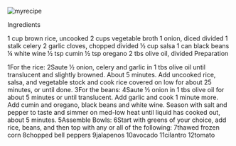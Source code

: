 
![myrecipe](http://www.foodista.com/sites/default/files/styles/recype/public/rice_bowl_1380x924-686x1024.jpg)

Ingredients

1 cup brown rice, uncooked
2 cups vegetable broth
1 onion, diced divided
1 stalk celery
2 garlic cloves, chopped divided
½ cup salsa
1 can black beans
¼ white wine
½ tsp cumin
½ tsp oregano
2 tbs olive oil, divided
Preparation

1For the rice:
2Saute ½ onion, celery and garlic in 1 tbs olive oil until translucent and slightly browned. About 5 minutes. Add uncooked rice, salsa, and vegetable stock and cook rice covered on low for about 25 minutes, or until done.
3For the beans:
4Saute ½ onion in 1 tbs olive oil for about 5 minutes or until translucent. Add garlic and cook 1 minute more. Add cumin and oregano, black beans and white wine. Season with salt and pepper to taste and simmer on med-low heat until liquid has cooked out, about 5 minutes.
5Assemble Bowls:
6Start with greens of your choice, add rice, beans, and then top with any or all of the following:
7thawed frozen corn
8chopped bell peppers
9jalapenos
10avocado
11cilantro
12tomato
